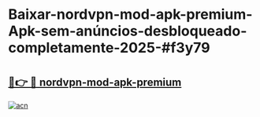 # Baixar-nordvpn-mod-apk-premium-Apk-sem-anúncios-desbloqueado-completamente-2025-#f3y79

# <h2><a href="https://ainizakaria.my?title=nordvpn-mod-apk-premium&ref=24M">🔗👉 🔴 nordvpn-mod-apk-premium</a></h2>

[![acn](https://github.com/user-attachments/assets/0f9c940e-d8b0-45ae-aac7-cd30a18b3e1c)](https://ainizakaria.my?title=nordvpn-mod-apk-premium&ref=24M)

